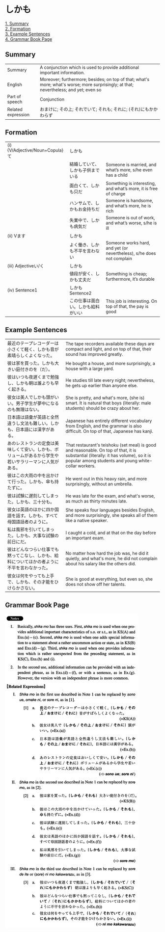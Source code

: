 # しかも

[1. Summary](#summary)<br>
[2. Formation](#formation)<br>
[3. Example Sentences](#example-sentences)<br>
[4. Grammar Book Page](#grammar-book-page)<br>


## Summary

<table><tr>   <td>Summary</td>   <td>A conjunction which is used to provide additional important information.</td></tr><tr>   <td>English</td>   <td>Moreover; furthermore; besides; on top of that; what's more; what's worse; more surprisingly; at that; nevertheless; and yet; even so</td></tr><tr>   <td>Part of speech</td>   <td>Conjunction</td></tr><tr>   <td>Related expression</td>   <td>おまけに; その上; それでいて; それも; それに; (それ)にもかかわらず</td></tr></table>

## Formation

<table class="table"><tbody><tr class="tr head"><td class="td"><span class="numbers">(i)</span> <span class="bold">{V/Adjective/Noun+Copula}て</span></td><td class="td"><span class="concept">しかも</span></td><td class="td"></td></tr><tr class="tr"><td class="td"></td><td class="td"><span>結婚していて、</span><span class="concept">しかも</span><span>子供までいる</span></td><td class="td"><span>Someone is married, and what’s more, s/he even has a child</span></td></tr><tr class="tr"><td class="td"></td><td class="td"><span>面白くて、</span><span class="concept">しかも</span><span>只だ</span></td><td class="td"><span>Something is interesting, and what’s more, it is free of charge</span></td></tr><tr class="tr"><td class="td"></td><td class="td"><span>ハンサムで、</span><span class="concept">しかも</span><span>お金持ちだ</span></td><td class="td"><span>Someone is handsome, and what’s more, he is rich</span></td></tr><tr class="tr"><td class="td"></td><td class="td"><span>失業中で、</span><span class="concept">しかも</span><span>病気だ</span></td><td class="td"><span>Someone is out of work, and what’s worse, s/he is ill</span></td></tr><tr class="tr head"><td class="td"><span class="numbers">(ii)</span> <span class="bold">Vます</span></td><td class="td"><span class="concept">しかも</span></td><td class="td"></td></tr><tr class="tr"><td class="td"></td><td class="td"><span>よく働き、</span><span class="concept">しかも</span><span>不平を言わない</span></td><td class="td"><span>Someone works hard, and yet (or nevertheless), s/he does not complain</span></td></tr><tr class="tr head"><td class="td"><span class="numbers">(iii)</span> <span class="bold">Adjectiveい/く</span></td><td class="td"><span class="concept">しかも</span></td><td class="td"></td></tr><tr class="tr"><td class="td"></td><td class="td"><span>値段が安く、</span><span class="concept">しかも</span><span>丈夫だ</span></td><td class="td"><span>Something is cheap; furthermore, it’s durable</span></td></tr><tr class="tr head"><td class="td"><span class="numbers">(iv)</span> <span class="bold">Sentence1</span></td><td class="td"><span class="concept">しかも</span><span>Sentence2</span></td><td class="td"></td></tr><tr class="tr"><td class="td"></td><td class="td"><span>この仕事は面白い。</span><span class="concept">しかも</span><span>給料がいい</span></td><td class="td"><span>This job is interesting. On top of that, the pay is good</span></td></tr></tbody></table>

## Example Sentences

<table><tr>   <td>最近のテープレコーダーは小さくて軽く、しかも音が素晴らしくよくなった。</td>   <td>The tape recorders available these days are compact and light, and on top of that, their sound has improved greatly.</td></tr><tr>   <td>彼は家を買った。しかも大きい庭付きのを（だ）。</td>   <td>He bought a house, and more surprisingly, a house with a large yard.</td></tr><tr>   <td>彼はいつも夜遅くまで勉強し、しかも朝は誰よりも早く起きる。</td>   <td>He studies till late every night; nevertheless, he gets up earlier than anyone else.</td></tr><tr>   <td>彼女は美人でしかも頭がいい。男子学生が夢中になるのも無理はない。</td>   <td>She is pretty, and what's more, (she is) smart. It is natural that boys (literally: male students) should be crazy about her.</td></tr><tr>   <td>日本語は語彙が英語と全然違うし文法も難しい。しかも、日本語には漢字がある。</td>   <td>Japanese has entirely different vocabulary from English, and the grammar is also difficult. On top of that, Japanese has kanji.</td></tr><tr>   <td>あのレストランの定食は美味しくて安い。しかも、ボリュームがあるから学生や若いサラリーマンに人気がある。</td>   <td>That restaurant's teishoku (set meal) is good and reasonable. On top of that, it is substantial (literally: it has volume), so it is popular among students and young white-collar workers.</td></tr><tr>   <td>彼はこの大雨の中を出かけて行った。しかも、傘も持たずに。</td>   <td>He went out in this heavy rain, and more surprisingly, without an umbrella.</td></tr><tr>   <td>彼は試験に遅刻してしまった。しかも、三十分も。</td>   <td>He was late for the exam, and what's worse, as much as thirty minutes late.</td></tr><tr>   <td>彼女は英語のほかに四か国語を話す。しかも、すべて母国語話者のように。</td>   <td>She speaks four languages besides English, and more surprisingly, she speaks all of them like a native speaker.</td></tr><tr>   <td>私は風邪を引いてしまった。しかも、大事な試験の前日にだ。</td>   <td>I caught a cold, and at that on the day before an important exam.</td></tr><tr>   <td>彼はどんなつらい仕事でも黙ってこなし、しかも、給料についてほかの者ように不平を言わなかった。</td>   <td>No matter how hard the job was, he did it quietly, and what's more, he did not complain about his salary like the others did.</td></tr><tr>   <td>彼女は何をやっても上手で、しかも、その才能をひけらかさない。</td>   <td>She is good at everything, but even so, she does not show off her talents.</td></tr></table>

## Grammar Book Page

![](../img/Intermediateしかも.png)

